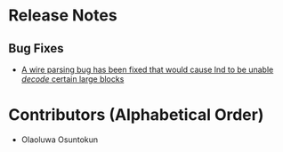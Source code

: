 # Release Notes

## Bug Fixes

* [A wire parsing bug has been fixed that would cause lnd to be unable _decode_
  certain large blocks](https://github.com/vanditshah99/lnd/pull/7004)

# Contributors (Alphabetical Order)

* Olaoluwa Osuntokun
